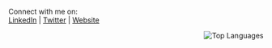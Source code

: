 <div align="center">  
  <p align="left">
    Connect with me on:
    <br>
    <a href="https://www.linkedin.com/in/rajkunamaneni/">LinkedIn</a>
    |
    <a href="https://twitter.com/rajkunamaneni">Twitter</a>
    |
    <a href="https://rkunaman.me/">Website</a>
  </p>

  <p align="right">
    <img src="https://github-readme-stats.vercel.app/api/top-langs/?username=rajkunamaneni&layout=compact&exclude_repo=LaTeXTutorial&hide=CSS,SCSS,Less,TeX,HTML&langs_count=6&hide_border=true&card_width=230&bg_color=0D1117&title_color=FFFFFF&text_color=FFFFFF&icon_color=FFFFFF" alt="Top Languages">
  </p>
</div>
